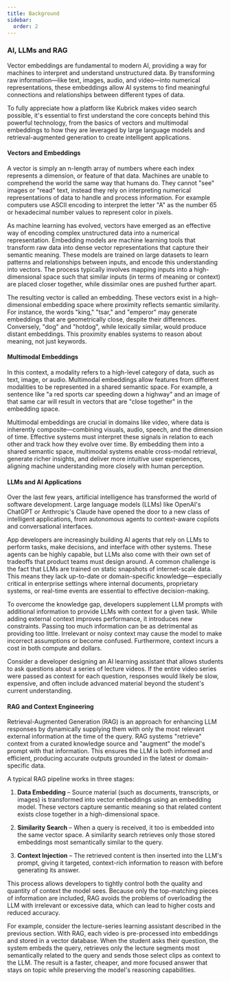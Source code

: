 ```yaml
---
title: Background
sidebar:
  order: 2
---
```


### AI, LLMs and RAG

Vector embeddings are fundamental to modern AI, providing a way for machines to
interpret and understand unstructured data. By transforming raw information—like
text, images, audio, and video—into numerical representations, these embeddings
allow AI systems to find meaningful connections and relationships between
different types of data.

To fully appreciate how a platform like Kubrick makes video search possible,
it's essential to first understand the core concepts behind this powerful
technology, from the basics of vectors and multimodal embeddings to how they are
leveraged by large language models and retrieval-augmented generation to create
intelligent applications.

#### Vectors and Embeddings

A vector is simply an n-length array of numbers where each index represents a
dimension, or feature of that data. Machines are unable to comprehend the world
the same way that humans do. They cannot "see" images or "read" text, instead
they rely on interpreting numerical representations of data to handle and
process information. For example computers use ASCII encoding to interpret the
letter "A" as the number 65 or hexadecimal number values to represent color in
pixels.

As machine learning has evolved, vectors have emerged as an effective way of
encoding complex unstructured data into a numerical representation. Embedding
models are machine learning tools that transform raw data into dense vector
representations that capture their semantic meaning. These models are trained on
large datasets to learn patterns and relationships between inputs, and encode
this understanding into vectors. The process typically involves mapping inputs
into a high-dimensional space such that similar inputs (in terms of meaning or
context) are placed closer together, while dissimilar ones are pushed further
apart.

The resulting vector is called an embedding. These vectors exist in a
high-dimensional embedding space where proximity reflects semantic similarity.
For instance, the words "king," "tsar," and "emperor" may generate embeddings
that are geometrically close, despite their differences. Conversely, "dog" and
"hotdog", while lexically similar, would produce distant embeddings. This
proximity enables systems to reason about meaning, not just keywords.

#### Multimodal Embeddings

In this context, a modality refers to a high-level category of data, such as
text, image, or audio. Multimodal embeddings allow features from different
modalities to be represented in a shared semantic space. For example, a sentence
like "a red sports car speeding down a highway" and an image of that same car
will result in vectors that are "close together" in the embedding space.

Multimodal embeddings are crucial in domains like video, where data is
inherently composite—combining visuals, audio, speech, and the dimension of
time. Effective systems must interpret these signals in relation to each other
and track how they evolve over time. By embedding them into a shared semantic
space, multimodal systems enable cross-modal retrieval, generate richer
insights, and deliver more intuitive user experiences, aligning machine
understanding more closely with human perception.

#### LLMs and AI Applications

Over the last few years, artificial intelligence has transformed the world of
software development. Large language models (LLMs) like OpenAI's ChatGPT or
Anthropic's Claude have opened the door to a new class of intelligent
applications, from autonomous agents to context-aware copilots and
conversational interfaces.

App developers are increasingly building AI agents that rely on LLMs to perform
tasks, make decisions, and interface with other systems. These agents can be
highly capable, but LLMs also come with their own set of tradeoffs that product
teams must design around. A common challenge is the fact that LLMs are trained
on static snapshots of internet-scale data. This means they lack up-to-date or
domain-specific knowledge—especially critical in enterprise settings where
internal documents, proprietary systems, or real-time events are essential to
effective decision-making.

To overcome the knowledge gap, developers supplement LLM prompts with additional
information to provide LLMs with context for a given task. While adding external
context improves performance, it introduces new constraints. Passing too much
information can be as detrimental as providing too little. Irrelevant or noisy
context may cause the model to make incorrect assumptions or become confused.
Furthermore, context incurs a cost in both compute and dollars.

Consider a developer designing an AI learning assistant that allows students to
ask questions about a series of lecture videos. If the entire video series were
passed as context for each question, responses would likely be slow, expensive,
and often include advanced material beyond the student's current understanding.

#### RAG and Context Engineering

Retrieval-Augmented Generation (RAG) is an approach for enhancing LLM responses
by dynamically supplying them with only the most relevant external information
at the time of the query. RAG systems "retrieve" context from a curated
knowledge source and "augment" the model's prompt with that information. This
ensures the LLM is both informed and efficient, producing accurate outputs
grounded in the latest or domain-specific data.

A typical RAG pipeline works in three stages:

1. **Data Embedding** – Source material (such as documents, transcripts, or
   images) is transformed into vector embeddings using an embedding model. These
   vectors capture semantic meaning so that related content exists close
   together in a high-dimensional space.

2. **Similarity Search** – When a query is received, it too is embedded into the
   same vector space. A similarity search retrieves only those stored embeddings
   most semantically similar to the query.

3. **Context Injection** – The retrieved content is then inserted into the LLM's
   prompt, giving it targeted, context-rich information to reason with before
   generating its answer.

This process allows developers to tightly control both the quality and quantity
of context the model sees. Because only the top-matching pieces of information
are included, RAG avoids the problems of overloading the LLM with irrelevant or
excessive data, which can lead to higher costs and reduced accuracy.

For example, consider the lecture-series learning assistant described in the
previous section. With RAG, each video is pre-processed into embeddings and
stored in a vector database. When the student asks their question, the system
embeds the query, retrieves only the lecture segments most semantically related
to the query and sends those select clips as context to the LLM. The result is a
faster, cheaper, and more focused answer that stays on topic while preserving
the model's reasoning capabilities.
